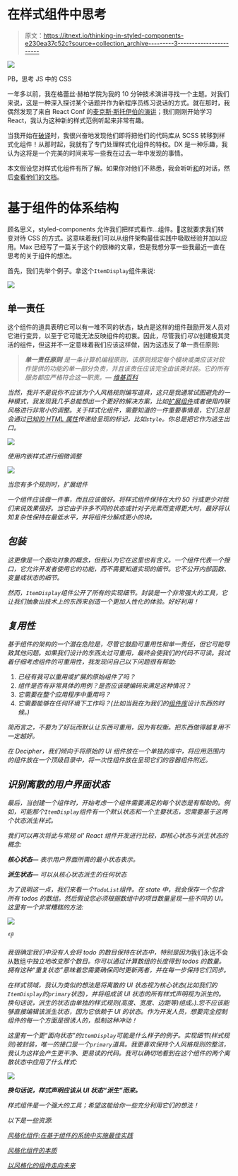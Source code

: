 # 在样式组件中思考

> 原文：<https://itnext.io/thinking-in-styled-components-e230ea37c52c?source=collection_archive---------3----------------------->

![](img/dd0e72ec0d52a10787d01518c7c38085.png)

PB，思考 JS 中的 CSS

一年多以前，我在格蕾丝·赫柏学院为我的 10 分钟技术演讲寻找一个主题。对我们来说，这是一种深入探讨某个话题并作为新程序员练习说话的方式。就在那时，我偶然发现了来自 React Conf 的[麦克斯·斯托伊伯的演讲](https://www.youtube.com/watch?v=jjN2yURa_uM)；我们刚刚开始学习 React，我认为这种新的样式范例听起来非常有趣。

当我开始在[破译](http://deciphernow.com)时，我很兴奋地发现他们即将把他们的代码库从 SCSS 转移到样式化组件！从那时起，我就有了专门处理样式化组件的特权。DX 是一种乐趣，我认为这将是一个完美的时间来写一些我在过去一年中发现的事情。

本文假设您对样式化组件有所了解。如果你对他们不熟悉，我会听听[和](https://www.youtube.com/watch?v=jjN2yURa_uM)的对话，然后[查看他们的文档](https://www.styled-components.com/)。

# 基于组件的体系结构

顾名思义，styled-components 允许我们把样式看作…组件。🤯这就要求我们转变对待 CSS 的方式。这意味着我们可以从组件架构最佳实践中吸取经验并加以应用。Max 已经写了一篇关于这个的很棒的文章，但是我想分享一些我最近一直在思考的关于组件的想法。

首先，我们先举个例子。拿这个`ItemDisplay`组件来说:

![](img/f67615a684dad41e90faba7fbb1b286b.png)

## 单一责任

这个组件的道具表明它可以有一堆不同的状态，缺点是这样的组件鼓励开发人员对它进行变异，以至于它可能无法反映组件的初衷。因此，尽管我们*可以*创建极其灵活的组件，但这并不一定意味着我们应该这样做，因为这违反了单一责任原则:

> ****单一责任原则*** *是一条计算机编程原则，该原则规定每个模块或类应该对软件提供的功能的单一部分负责，并且该责任应该完全由该类封装。它的所有服务都应严格符合这一职责。—* [*维基百科*](https://en.wikipedia.org/wiki/Single_responsibility_principle)*

*当然，我并不是说你不应该为个人风格规则编写道具，这只是我通常试图避免的一种模式，我发现我几乎总能想出一个更好的解决方案，比如[扩展组件](https://www.styled-components.com/docs/basics#extending-styles)或者使用内联风格进行非常小的调整。关于样式化组件，需要知道的一件重要事情是，它们总是会通过[已知的 HTML 属性](https://github.com/emotion-js/emotion/blob/master/packages/is-prop-valid/src/props.js)传递给呈现的标记，比如`style`。你总是把它作为逃生出口。*

*![](img/81ae7438fc431942d7d06f40c192e189.png)*

*使用内嵌样式进行细微调整*

*![](img/4c1e2dcaac5a2149ed0c2e14f4fec091.png)*

*当您有多个规则时，扩展组件*

*一个组件应该做一件事，而且应该做好。将样式组件保持在大约 50 行或更少对我们来说效果很好。当它由于许多不同的状态或针对子元素而变得更大时，最好将认知复杂性保持在最低水平，并将组件分解成更小的块。*

## *包装*

*这更像是一个面向对象的概念，但我认为它在这里也有含义。一个组件代表一个接口，它允许开发者使用它的功能，而不需要知道实现的细节。它不公开内部函数、变量或状态的细节。*

*然而，`ItemDisplay`组件公开了所有的实现细节。封装是一个非常强大的工具，它让我们抽象出技术上的东西来创造一个更加人性化的体验。好好利用！*

## *复用性*

*基于组件的架构的一个潜在危险是，尽管它鼓励可重用性和单一责任，但它可能导致其他问题。如果我们设计的东西太过可重用，最终会使我们的代码不可读。我试着仔细考虑组件的可重用性，我发现问自己以下问题很有帮助:*

1.  *已经有我可以重用或扩展的原始组件了吗？*
2.  *组件是否有非常具体的用例？是否应该硬编码来满足这种情况？*
3.  *它需要在整个应用程序中重用吗？*
4.  *它需要能够在任何环境下工作吗？(比如当我在为我们的[组件库](https://github.com/DecipherNow/gm-ui-components)设计东西的时候。)*

*简而言之，不要为了好玩而默认让东西可重用，因为有权衡。把东西做得越复用不一定越好。*

*在 Decipher，我们倾向于将原始的 UI 组件放在一个单独的库中，将应用范围内的组件放在一个顶级目录中，将一次性组件放在呈现它们的容器组件附近。*

## *识别离散的用户界面状态*

*最后，当创建一个组件时，开始考虑一个组件需要满足的每个状态是有帮助的。例如，可能那个`ItemDisplay`组件有一个默认状态和一个主要状态，您需要基于这两个状态派生样式。*

*我们可以再次将此与常规 ol' React 组件开发进行比较，即核心状态与派生状态的概念:*

***核心状态—** 表示用户界面所需的最小状态表示。*

***派生状态—** 可以从核心状态派生的任何状态*

*为了说明这一点，我们来看一个`TodoList`组件。在 state 中，我会保存一个包含所有 todos 的数组。然后假设您必须根据数组中的项目数量呈现一些不同的 UI。这里有一个非常糟糕的方法:*

*![](img/f4921b565b35498c6516065ba5fe6f31.png)*

*👎*

*我很确定我们中没有人会将 todo 的数目保持在状态中，特别是因为*我们永远不会从数组*中独立地改变那个数目。你可以通过计算数组的长度得到 todos 的数量。拥有这种“重复状态”意味着您需要确保同时更新两者，并在每一步保持它们同步。*

*在样式领域，我认为类似的想法是将离散的 UI 状态视为核心状态(比如我们的`ItemDisplay`的`primary`状态)，并将组成该 UI 状态的所有样式声明视为派生的。换句话说，派生的状态由单独的样式规则(高度、宽度、边距等)组成。).您不应该能够直接编辑该派生状态，因为它依赖于 UI 的状态。作为开发人员，想要完全控制组件的每一个方面是很诱人的，抵制这种冲动！*

*这里有一个更“面向状态”的`ItemDisplay`可能是什么样子的例子。实现细节(样式规则)被封装，唯一的接口是一个`primary`道具。我更喜欢保持个人风格规则的整洁，我认为这样会产生更干净、更易读的代码。我可以确切地看到在这个组件的两个离散状态中应用了什么样式:*

*![](img/62c97555bf1087664917ecbf30f9062a.png)*

***换句话说，样式声明应该从 UI 状态“派生”而来。***

*样式组件是一个强大的工具；希望这能给你一些充分利用它们的想法！*

*以下是一些资源:*

*[风格化组件:在基于组件的系统中实施最佳实践](https://www.smashingmagazine.com/2017/01/styled-components-enforcing-best-practices-component-based-systems/)*

*[风格化组件的本质](https://blog.elpassion.com/styled-components-nitty-gritty-2d74b8690ef8)*

*[以风格化的组件走向未来](https://medium.com/styled-components/with-styled-components-into-the-future-d1d917e7c22c)*